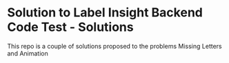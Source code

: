 # Solution to Label Insight Backend Code Test - Solutions

This repo is a couple of solutions proposed to the problems Missing Letters and Animation

